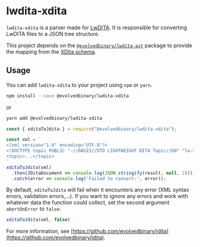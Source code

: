 # lwdita-xdita

`lwdita-xdita` is a parser made for [LwDITA](https://github.com/oasis-tcs/dita-lwdita).
It is responsible for converting LwDITA files to a JSON tree structure.

This project depends on the [`@evolvedbinary/lwdita-ast`](https://www.npmjs.com/package/@evolvedbinary/lwdita-xdita) package to provide the mapping from the [XDita schema](https://github.com/oasis-tcs/dita-lwdita/blob/spec/org.oasis.xdita/dtd/lw-topic.mod).

## Usage

You can add `lwdita-xdita` to your project using `npm` or `yarn`.

```bash
npm install --save @evolvedbinary/lwdita-xdita
```

or

```bash
yarn add @evolvedbinary/lwdita-xdita
```

```javascript
const { xditaToJdita } = require("@evolvedbinary/lwdita-xdita");

const xml = `
<?xml version="1.0" encoding="UTF-8"?>
<!DOCTYPE topic PUBLIC "-//OASIS//DTD LIGHTWEIGHT DITA Topic//EN" "lw-topic.dtd">
<topic>...</topic>
`
xditaToJdita(xml)
  .then(JDitaDocument => console.log(JSON.stringify(result, null, 2)))
  .catch(error => console.log('Failed to convert:', error));
```

By default, `xditaToJdita` will fail when it encounters any error (XML syntax errors, validation errors,...).
If you want to ignore any errors and work with whatever data the function could collect, set the second argument `abortOnError` to `false`:

```javascript
xditaToJdita(xml, false)
```

For more information, see [https://github.com/evolvedbinary/jdita](https://github.com/evolvedbinary/jdita).
